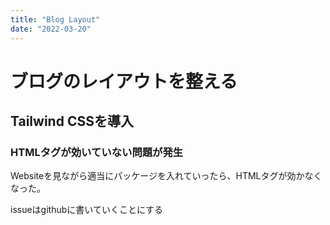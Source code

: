 ```yaml
---
title: "Blog Layout"
date: "2022-03-20"
---
```



# ブログのレイアウトを整える

## Tailwind CSSを導入

### HTMLタグが効いていない問題が発生
Websiteを見ながら適当にパッケージを入れていったら、HTMLタグが効かなくなった。

issueはgithubに書いていくことにする

